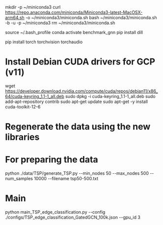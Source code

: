 mkdir -p ~/miniconda3
curl https://repo.anaconda.com/miniconda/Miniconda3-latest-MacOSX-arm64.sh -o ~/miniconda3/miniconda.sh
bash ~/miniconda3/miniconda.sh -b -u -p ~/miniconda3
rm ~/miniconda3/miniconda.sh

source ~/.bash_profile
conda activate benchmark_gnn
pip install dill

pip install torch torchvision torchaudio


# Install Debian CUDA drivers for GCP (v11)
wget https://developer.download.nvidia.com/compute/cuda/repos/debian11/x86_64/cuda-keyring_1.1-1_all.deb
sudo dpkg -i cuda-keyring_1.1-1_all.deb
sudo add-apt-repository contrib
sudo apt-get update
sudo apt-get -y install cuda-toolkit-12-6


# Regenerate the data using the new libraries


# For preparing the data
python ./data/TSP/generate_TSP.py --min_nodes 50 --max_nodes 500 --num_samples 10000 --filename tsp50-500.txt

# Main
python main_TSP_edge_classification.py --config ./configs/TSP_edge_classification_GatedGCN_100k.json --gpu_id 3